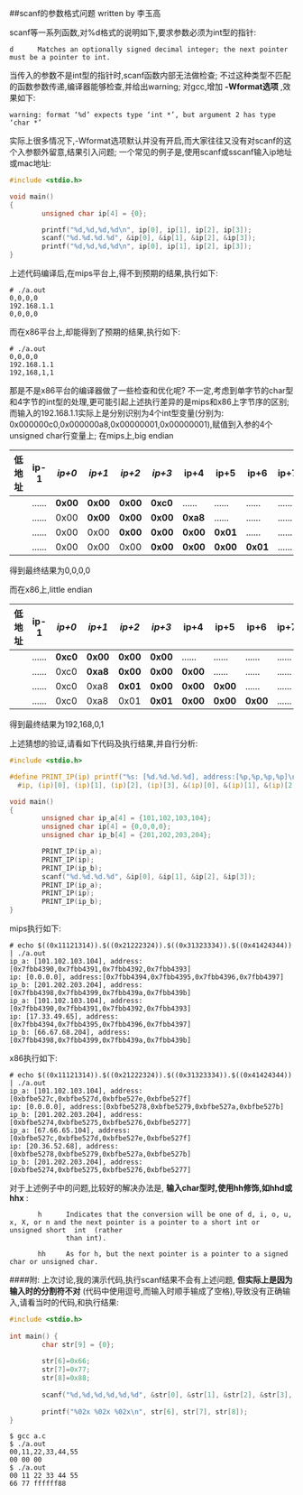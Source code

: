 ##scanf的参数格式问题
written by  李玉高

scanf等一系列函数,对%d格式的说明如下,要求参数必须为int型的指针:
```
d      Matches an optionally signed decimal integer; the next pointer must be a pointer to int.
```

当传入的参数不是int型的指针时,scanf函数内部无法做检查; 不过这种类型不匹配的函数参数传递,编译器能够检查,并给出warning;
对gcc,增加 **-Wformat选项** ,效果如下:
```
warning: format ‘%d’ expects type ‘int *’, but argument 2 has type ‘char *’
```

实际上很多情况下,-Wformat选项默认并没有开启,而大家往往又没有对scanf的这个入参额外留意,结果引入问题;
一个常见的例子是,使用scanf或sscanf输入ip地址或mac地址:
```C
#include <stdio.h>

void main()
{
        unsigned char ip[4] = {0};

        printf("%d,%d,%d,%d\n", ip[0], ip[1], ip[2], ip[3]);
        scanf("%d.%d.%d.%d", &ip[0], &ip[1], &ip[2], &ip[3]);
        printf("%d,%d,%d,%d\n", ip[0], ip[1], ip[2], ip[3]);
}
```

上述代码编译后,在mips平台上,得不到预期的结果,执行如下:
```
# ./a.out 
0,0,0,0
192.168.1.1
0,0,0,0
```

而在x86平台上,却能得到了预期的结果,执行如下:
```
# ./a.out 
0,0,0,0
192.168.1.1
192,168,1,1
```

那是不是x86平台的编译器做了一些检查和优化呢? 
不一定,考虑到单字节的char型和4字节的int型的处理,更可能引起上述执行差异的是mips和x86上字节序的区别;
而输入的192.168.1.1实际上是分别识别为4个int型变量(分别为: 0x000000c0,0x000000a8,0x00000001,0x00000001),赋值到入参的4个unsigned char行变量上;
在mips上,big endian

低地址 |  ip-1  | *ip+0* | *ip+1* | *ip+2* | *ip+3* |  ip+4  |  ip+5  |  ip+6  |  ip+7  | 高地址
-------|--------|--------|--------|--------|--------|--------|--------|--------|--------|-------|
       | ...... |**0x00**|**0x00**|**0x00**|**0xc0**| ...... | ...... | ...... | ...... |       
       | ...... |  0x00  |**0x00**|**0x00**|**0x00**|**0xa8**| ...... | ...... | ...... |       
       | ...... |  0x00  |  0x00  |**0x00**|**0x00**|**0x00**|**0x01**| ...... | ...... |       
       | ...... |  0x00  |  0x00  |  0x00  |**0x00**|**0x00**|**0x00**|**0x01**| ...... |       
得到最终结果为0,0,0,0

而在x86上,little endian 

低地址 |  ip-1  | *ip+0* | *ip+1* | *ip+2* | *ip+3* |  ip+4  |  ip+5  |  ip+6  |  ip+7  | 高地址
-------|--------|--------|--------|--------|--------|--------|--------|--------|--------|-------|
       | ...... |**0xc0**|**0x00**|**0x00**|**0x00**| ...... | ...... | ...... | ...... |       
       | ...... |  0xc0  |**0xa8**|**0x00**|**0x00**|**0x00**| ...... | ...... | ...... |       
       | ...... |  0xc0  |  0xa8  |**0x01**|**0x00**|**0x00**|**0x00**| ...... | ...... |       
       | ...... |  0xc0  |  0xa8  |  0x01  |**0x01**|**0x00**|**0x00**|**0x00**| ...... |        
得到最终结果为192,168,0,1

上述猜想的验证,请看如下代码及执行结果,并自行分析:
```C
#include <stdio.h>

#define PRINT_IP(ip) printf("%s: [%d.%d.%d.%d], address:[%p,%p,%p,%p]\n", \
  #ip, (ip)[0], (ip)[1], (ip)[2], (ip)[3], &(ip)[0], &(ip)[1], &(ip)[2], &(ip)[3])

void main()
{
        unsigned char ip_a[4] = {101,102,103,104};
        unsigned char ip[4] = {0,0,0,0};
        unsigned char ip_b[4] = {201,202,203,204};

        PRINT_IP(ip_a);
        PRINT_IP(ip);
        PRINT_IP(ip_b);
        scanf("%d.%d.%d.%d", &ip[0], &ip[1], &ip[2], &ip[3]);
        PRINT_IP(ip_a);
        PRINT_IP(ip);
        PRINT_IP(ip_b);
}
```
mips执行如下:
```
# echo $((0x11121314)).$((0x21222324)).$((0x31323334)).$((0x41424344)) | ./a.out 
ip_a: [101.102.103.104], address:[0x7fbb4390,0x7fbb4391,0x7fbb4392,0x7fbb4393]
ip: [0.0.0.0], address:[0x7fbb4394,0x7fbb4395,0x7fbb4396,0x7fbb4397]
ip_b: [201.202.203.204], address:[0x7fbb4398,0x7fbb4399,0x7fbb439a,0x7fbb439b]
ip_a: [101.102.103.104], address:[0x7fbb4390,0x7fbb4391,0x7fbb4392,0x7fbb4393]
ip: [17.33.49.65], address:[0x7fbb4394,0x7fbb4395,0x7fbb4396,0x7fbb4397]
ip_b: [66.67.68.204], address:[0x7fbb4398,0x7fbb4399,0x7fbb439a,0x7fbb439b]
```

x86执行如下:
```
# echo $((0x11121314)).$((0x21222324)).$((0x31323334)).$((0x41424344)) | ./a.out
ip_a: [101.102.103.104], address:[0xbfbe527c,0xbfbe527d,0xbfbe527e,0xbfbe527f]
ip: [0.0.0.0], address:[0xbfbe5278,0xbfbe5279,0xbfbe527a,0xbfbe527b]
ip_b: [201.202.203.204], address:[0xbfbe5274,0xbfbe5275,0xbfbe5276,0xbfbe5277]
ip_a: [67.66.65.104], address:[0xbfbe527c,0xbfbe527d,0xbfbe527e,0xbfbe527f]
ip: [20.36.52.68], address:[0xbfbe5278,0xbfbe5279,0xbfbe527a,0xbfbe527b]
ip_b: [201.202.203.204], address:[0xbfbe5274,0xbfbe5275,0xbfbe5276,0xbfbe5277]
```

对于上述例子中的问题,比较好的解决办法是, **输入char型时,使用hh修饰,如hhd或hhx** :
```
       h      Indicates that the conversion will be one of d, i, o, u, x, X, or n and the next pointer is a pointer to a short int or unsigned short  int  (rather
              than int).

       hh     As for h, but the next pointer is a pointer to a signed char or unsigned char.
```

####附:
上次讨论,我的演示代码,执行scanf结果不会有上述问题, **但实际上是因为输入时的分割符不对** (代码中使用逗号,而输入时顺手输成了空格),导致没有正确输入,请看当时的代码,和执行结果:
```C
#include <stdio.h>
 
int main() {
        char str[9] = {0};
 
        str[6]=0x66;
        str[7]=0x77;
        str[8]=0x88;
 
        scanf("%d,%d,%d,%d,%d,%d", &str[0], &str[1], &str[2], &str[3], &str[4], &str[5]);
 
        printf("%02x %02x %02x\n", str[6], str[7], str[8]);
}
```

```
$ gcc a.c
$ ./a.out
00,11,22,33,44,55
00 00 00
$ ./a.out
00 11 22 33 44 55
66 77 ffffff88
```








